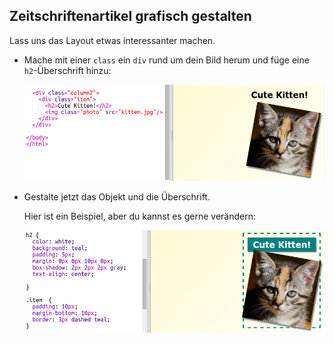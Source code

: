 ## Zeitschriftenartikel grafisch gestalten

Lass uns das Layout etwas interessanter machen.

+ Mache mit einer `class` ein `div` rund um dein Bild herum und füge eine `h2`-Überschrift hinzu:
    
    ![Screenshot](images/magazine-item.png)

+ Gestalte jetzt das Objekt und die Überschrift.
    
    Hier ist ein Beispiel, aber du kannst es gerne verändern:
    
    ![Screenshot](images/magazine-item-style.png)